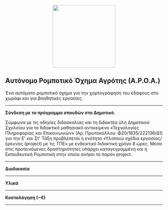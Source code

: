 <p align="center">
<img src="https://github.com/jkravv/aroa/blob/master/aroa.png" width="200" height="200">
</p>

Αυτόνομο Ρομποτικό Όχημα Αγρότης (Α.Ρ.Ο.Α.)
--------
Ένα αυτόματο ρομποτικό όχημα για την χαρτογράφηση του εδάφους στο χωράφι και για βοηθητικές εργασίες.
***

**Σύνδεση με το πρόγραμμα σπουδών στο Δημοτικό.**

Σύμφωνα με τις οδηγίες διδασκαλίας και τη διδακτέα ύλη Δημοτικού Σχολείου για το διδακτικό μαθησιακό αντικείμενο  «Τεχνολογίες Πληροφορίας και Επικοινωνιών» (Αρ. Πρωτοκόλλου: Φ20/1835/222136/Δ1) για την Ε' και Στ'  Τάξη προβλέπεται η ενότητα «Υλοποιώ σχέδια εργασίας/έρευνας (project) με τις ΤΠΕ» με ενδεικτικό διδακτικό χρόνο 8 ώρες. Μέσα στις προτεινόμενες δραστηριότητες υπάρχει καταγεγραμμένη και η Εκπαιδευτική Ρομποτική στην οποία ανήκει το παρόν project.
***
**Διαδικασία**

***

**Υλικά**

***

**Κοστολόγηση (~€)**
***
